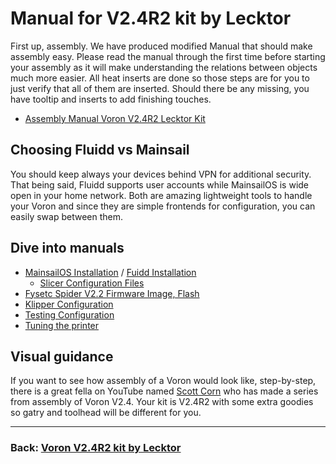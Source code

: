 # Manual for V2.4R2 kit by Lecktor

First up, assembly. We have produced modified Manual that should make assembly easy. Please read the manual through the first time before starting your assembly as it will make understanding the relations between objects much more easier. All heat inserts are done so those steps are for you to just verify that all of them are inserted. Should there be any missing, you have tooltip and inserts to add finishing touches.

* [Assembly Manual Voron V2.4R2 Lecktor Kit](AssemblyManual.pdf)

## Choosing Fluidd vs Mainsail
You should keep always your devices behind VPN for additional security. That being said, Fluidd supports user accounts while MainsailOS is wide open in your home network. Both are amazing lightweight tools to handle your Voron and since they are simple frontends for configuration, you can easily swap between them.

## Dive into manuals
* [MainsailOS Installation](./OperatingSoftware/MainsailOs.md) / [Fuidd Installation](./OperatingSoftware/Fluidd.md)
  * [Slicer Configuration Files](./Slicer)
* [Fysetc Spider V2.2 Firmware Image, Flash](./MCU_Firmware/Readme.md)
* [Klipper Configuration](./Klipper)
* [Testing Configuration](./Testing/Readme.md)
* [Tuning the printer](./Tuning/Readme.md)

## Visual guidance
If you want to see how assembly of a Voron would look like, step-by-step, there is a great fella on YouTube named [Scott Corn](https://www.youtube.com/watch?v=aHWiCs52pK4&list=PLSdS8RXoNhoRzDMZr9bK9-mfZjJzyWP8E) who has made a series from assembly of Voron V2.4. Your kit is V2.4R2 with some extra goodies so gatry and toolhead will be different for you. 

---
### Back: [Voron V2.4R2 kit by Lecktor](../Readme.md)